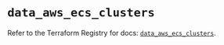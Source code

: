 # `data_aws_ecs_clusters`

Refer to the Terraform Registry for docs: [`data_aws_ecs_clusters`](https://registry.terraform.io/providers/hashicorp/aws/6.8.0/docs/data-sources/ecs_clusters).
